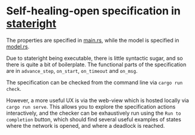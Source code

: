 # Self-healing-open specification in [stateright](https://github.com/stateright/stateright)

The properties are specified in [main.rs](./src/main.rs), while the model is specified in [model.rs](./src/model.rs).

Due to stateright being executable, there is little syntactic sugar, and so there is quite a bit of boilerplate.
The functional parts of the specification are in `advance_step`, `on_start`, `on_timeout` and `on_msg`.

The specification can be checked from the command line via `cargo run check`.

However, a more useful UX is via the web-view which is hosted locally via `cargo run serve`.
This allows you to explore the specification actions interactively, and the checker can be exhaustively run using the `Run to completion` button, which should find several useful examples of states where the network is opened, and where a deadlock is reached.


